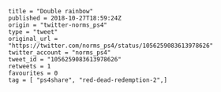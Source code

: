 ```
title = "Double rainbow"
published = 2018-10-27T18:59:24Z
origin = "twitter-norms_ps4"
type = "tweet"
original_url = "https://twitter.com/norms_ps4/status/1056259083613978626"
twitter_account = "norms_ps4"
tweet_id = "1056259083613978626"
retweets = 1
favourites = 0
tag = [ "ps4share", "red-dead-redemption-2",]
```

<p class='image'><img src='https://mnf.m17s.net/2018/10/27/DqiWCTLXQAAk9f5.jpg' alt=''></p>

